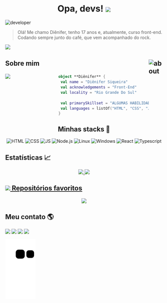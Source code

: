 <h1 align="center"> Opa, devs! <img align="center" width="45px" src="https://media.giphy.com/media/Cn29ivPFl9xleVTooX/giphy.gif"></h1> 

![developer](https://user-images.githubusercontent.com/108842368/195429031-87f9a951-0465-4b34-bf1e-846c4d4280b6.gif)


> Olá! Me chamo Diênifer, tenho 17 anos e, atualmente, curso front-end. Codando sempre junto do café, que vem acompanhado do rock.
<img src="https://img.shields.io/static/v1?label=Overview&message=yDienifer&color=f8efd4&style=for-the-badge&logo=GitHub">

## <img align="right" width="45px" alt="about" src="https://raw.github.com/elizarov/elizarov/master/about.png"> <p line-height="10px"> **Sobre mim** </p>

<img align="left" width="170px" src="https://user-images.githubusercontent.com/108842368/195430390-0107f75b-50ca-4284-80bd-a5796a6f0309.gif">

```kotlin
object **Diênifer** {
 val name = "Diênifer Siqueira"
 val acknowledgements = "Front-End"
 val locality = "Rio Grande Do Sul"
 
 val primarySkillset = "ALGUMAS HABILIDADES"
 val languages = listOf("HTML", "CSS", "JavaScript") 
}
```

<h2 align="center"> Minhas stacks 🔮 </h2> 

<div align="center">

![HTML](https://img.shields.io/badge/HTML-239120?style=for-the-badge&logo=html5&logoColor=white)
![CSS](https://img.shields.io/badge/CSS-239120?&style=for-the-badge&logo=css3&logoColor=white)
![JS](https://img.shields.io/badge/JavaScript-F7DF1E?style=for-the-badge&logo=javascript&logoColor=black)
![Node.js](https://img.shields.io/badge/Node.js-43853D?style=for-the-badge&logo=node.js&logoColor=white)
![Linux](https://img.shields.io/badge/Linux-E34F26?style=for-the-badge&logo=linux&logoColor=black)
![Windows](https://img.shields.io/badge/Windows-017AD7?style=for-the-badge&logo=windows&logoColor=white)
![React](https://img.shields.io/badge/React-20232A?style=for-the-badge&logo=react&logoColor=61DAFB)
![Typescript](https://img.shields.io/badge/TypeScript-007ACC?style=for-the-badge&logo=typescript&logoColor=white)
 
</div>

## Estatísticas 📈

<div align="center">
  <a href="https://github.com/yDienifer">
  <img height="180em" src="https://github-readme-stats.vercel.app/api/top-langs/?username=yDienifer&layout=compact&langs_count=7&theme=city_lights&hide_border=true"/>
  <img height="180em" src="https://github-readme-stats.vercel.app/api?username=yDienifer&show_icons=true&theme=city_lights&include_all_commits=true&count_private=true&hide_border=true"/>
</div>

 ## <img width="32px" src="https://user-images.githubusercontent.com/108842368/195440656-ca754e6a-0526-4fbe-80d4-f0a29abcc255.gif"> Repositórios favoritos

<div align="center">
 <a href="https://github.com/yDienifer/Landing-Page-Mate">
  <img align="center" src="https://github-readme-stats.vercel.app/api/pin/?username=yDienifer&repo=Landing-page-JoJo&theme=city_lights&hide_border=true"/>
</a>
</div>

## Meu contato 🌎
 
 <a href="https://github.com/yDienifer"><img src="https://img.shields.io/badge/-Github-%23333?style=for-the-badge&logo=github&logoColor=white" target="_blank"></a>  <a href="https://instagram.com/dienifer.dev" target="_blank"><img src="https://img.shields.io/badge/-Instagram-%23E4405F?style=for-the-badge&logo=instagram&logoColor=white" target="_blank"></a> <a href="mailto:dienifersiqueira01@gmail.com"><img src="https://img.shields.io/badge/-Gmail-ff9800?style=for-the-badge&logo=gmail&logoColor=white" target="_blank"></a>  <a href="https://www.linkedin.com/in/di%C3%AAnifer-siqueira-08b4aa247/" target="_blank"><img src="https://img.shields.io/badge/-LinkedIn-%230077B5?style=for-the-badge&logo=linkedin&logoColor=white" target="_blank"></a>
 
 
![Snake animation](https://github.com/yDienifer/yDienifer/blob/output/github-contribution-grid-snake.svg)

